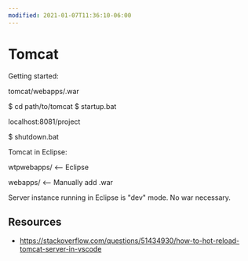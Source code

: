 ```yaml
---
modified: 2021-01-07T11:36:10-06:00
---
```


# Tomcat


Getting started:

tomcat/webapps/<project>.war

$ cd path/to/tomcat
$ startup.bat

localhost:8081/project

$ shutdown.bat


Tomcat in Eclipse:

wtpwebapps/		<-- Eclipse

webapps/			<-- Manually add .war

Server instance running in Eclipse is "dev" mode. No war necessary.

## Resources
- https://stackoverflow.com/questions/51434930/how-to-hot-reload-tomcat-server-in-vscode